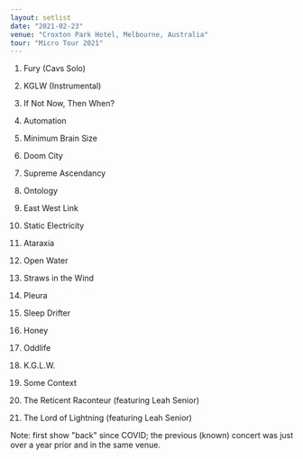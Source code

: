 ```yaml
---
layout: setlist
date: "2021-02-23"
venue: "Croxton Park Hotel, Melbourne, Australia"
tour: "Micro Tour 2021"
---
```



 1. Fury
    (Cavs Solo)

 2. KGLW
    (Instrumental)

 3. If Not Now, Then When?

 4. Automation

 5. Minimum Brain Size

 6. Doom City

 7. Supreme Ascendancy

 8. Ontology

 9. East West Link

10. Static Electricity

11. Ataraxia

12. Open Water

13. Straws in the Wind

14. Pleura

15. Sleep Drifter

16. Honey

17. Oddlife

18. K.G.L.W.

19. Some Context

20. The Reticent Raconteur
    (featuring Leah Senior)

21. The Lord of Lightning
    (featuring Leah Senior)

Note: first show "back" since COVID; the previous (known) concert was just over a year prior and in the same venue.
